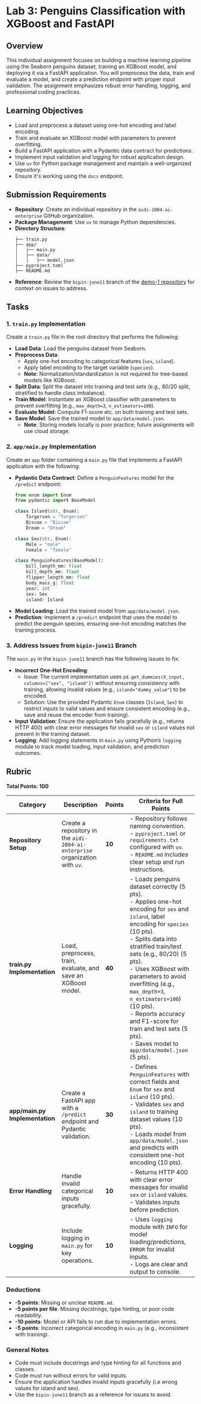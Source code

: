 # Lab 3: Penguins Classification with XGBoost and FastAPI

## Overview
This individual assignment focuses on building a machine learning pipeline using the Seaborn penguins dataset, training an XGBoost model, and deploying it via a FastAPI application. You will preprocess the data, train and evaluate a model, and create a prediction endpoint with proper input validation. The assignment emphasizes robust error handling, logging, and professional coding practices.

## Learning Objectives
- Load and preprocess a dataset using one-hot encoding and label encoding.
- Train and evaluate an XGBoost model with parameters to prevent overfitting.
- Build a FastAPI application with a Pydantic data contract for predictions.
- Implement input validation and logging for robust application design.
- Use `uv` for Python package management and maintain a well-organized repository.
- Ensure it's working using the `docs` endpoint.

## Submission Requirements
- **Repository**: Create an individual repository in the `aidi-2004-ai-enterprise` GitHub organization.
- **Package Management**: Use `uv` to manage Python dependencies.
- **Directory Structure**:
  ```
  ├── train.py
  ├── app/
  │   ├── main.py
  │   ├── data/
  │   │   ├── model.json
  ├── pyproject.toml
  ├── README.md
  ```
- **Reference**: Review the `bipin-june11` branch of the [demo-1 repository](https://github.com/aidi-2004-ai-enterprise/demo-1/tree/bipin-june11) for context on issues to address.

## Tasks

### 1. `train.py` Implementation
Create a `train.py` file in the root directory that performs the following:
- **Load Data**: Load the penguins dataset from Seaborn.
- **Preprocess Data**:
  - Apply one-hot encoding to categorical features (`sex`, `island`).
  - Apply label encoding to the target variable (`species`).
  - **Note**: Normalization/standardization is not required for tree-based models like XGBoost.
- **Split Data**: Split the dataset into training and test sets (e.g., 80/20 split, stratified to handle class imbalance).
- **Train Model**: Instantiate an XGBoost classifier with parameters to prevent overfitting (e.g., `max_depth=3`, `n_estimators=100`).
- **Evaluate Model**: Compute F1-score etc. on both training and test sets.
- **Save Model**: Save the trained model to `app/data/model.json`.
  - **Note**: Storing models locally is poor practice; future assignments will use cloud storage.

### 2. `app/main.py` Implementation
Create an `app` folder containing a `main.py` file that implements a FastAPI application with the following:
- **Pydantic Data Contract**: Define a `PenguinFeatures` model for the `/predict` endpoint:
  ```python
  from enum import Enum
  from pydantic import BaseModel

  class Island(str, Enum):
      Torgersen = "Torgersen"
      Biscoe = "Biscoe"
      Dream = "Dream"

  class Sex(str, Enum):
      Male = "male"
      Female = "female"

  class PenguinFeatures(BaseModel):
      bill_length_mm: float
      bill_depth_mm: float
      flipper_length_mm: float
      body_mass_g: float
      year: int
      sex: Sex
      island: Island
  ```
- **Model Loading**: Load the trained model from `app/data/model.json`.
- **Prediction**: Implement a `/predict` endpoint that uses the model to predict the penguin species, ensuring one-hot encoding matches the training process.

### 3. Address Issues from `bipin-june11` Branch
The `main.py` in the `bipin-june11` branch has the following issues to fix:
- **Incorrect One-Hot Encoding**:
  - Issue: The current implementation uses `pd.get_dummies(X_input, columns=["sex", "island"])` without ensuring consistency with training, allowing invalid values (e.g., `island="dummy_value"`) to be encoded.
  - Solution: Use the provided Pydantic `Enum` classes (`Island`, `Sex`) to restrict inputs to valid values and ensure consistent encoding (e.g., save and reuse the encoder from training).
- **Input Validation**: Ensure the application fails gracefully (e.g., returns HTTP 400) with clear error messages for invalid `sex` or `island` values not present in the training dataset.
- **Logging**: Add logging statements in `main.py` using Python’s `logging` module to track model loading, input validation, and prediction outcomes.

## Rubric
**Total Points: 100**

| **Category**                     | **Description**                                                                 | **Points** | **Criteria for Full Points**                                                                                          |
|----------------------------------|--------------------------------------------------------------------------------|------------|---------------------------------------------------------------------------------------------------------------------|
| **Repository Setup**             | Create a repository in the `aidi-2004-ai-enterprise` organization with `uv`.     | **10**     | - Repository follows naming convention.<br>- `pyproject.toml` or `requirements.txt` configured with `uv`.<br>- `README.md` includes clear setup and run instructions. |
| **train.py Implementation**      | Load, preprocess, train, evaluate, and save an XGBoost model.                   | **40**     | - Loads penguins dataset correctly (5 pts).<br>- Applies one-hot encoding for `sex` and `island`, label encoding for `species` (10 pts).<br>- Splits data into stratified train/test sets (e.g., 80/20) (5 pts).<br>- Uses XGBoost with parameters to avoid overfitting (e.g., `max_depth=3`, `n_estimators=100`) (10 pts).<br>- Reports accuracy and F1-score for train and test sets (5 pts).<br>- Saves model to `app/data/model.json` (5 pts). |
| **app/main.py Implementation**   | Create a FastAPI app with a `/predict` endpoint and Pydantic validation.         | **30**     | - Defines `PenguinFeatures` with correct fields and `Enum` for `sex` and `island` (10 pts).<br>- Validates `sex` and `island` to training dataset values (10 pts).<br>- Loads model from `app/data/model.json` and predicts with consistent one-hot encoding (10 pts). |
| **Error Handling**               | Handle invalid categorical inputs gracefully.                                   | **10**     | - Returns HTTP 400 with clear error messages for invalid `sex` or `island` values.<br>- Validates inputs before prediction. |
| **Logging**                      | Include logging in `main.py` for key operations.                                | **10**     | - Uses `logging` module with `INFO` for model loading/predictions, `ERROR` for invalid inputs.<br>- Logs are clear and output to console. |

### Deductions
- **-5 points**: Missing or unclear `README.md`.
- **-5 points per file**: Missing docstrings, type hinting, or poor code readability.
- **-10 points**: Model or API fails to run due to implementation errors.
- **-5 points**: Incorrect categorical encoding in `main.py` (e.g., inconsistent with training).

### General Notes
- Code must include docstrings and type hinting for all functions and classes.
- Code must run without errors for valid inputs.
- Ensure the application handles invalid inputs gracefully (i.e wrong values for island and sex).
- Use the `bipin-june11` branch as a reference for issues to avoid.
